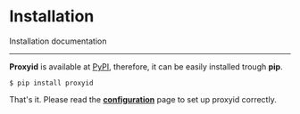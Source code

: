 # Installation

Installation documentation

---

**Proxyid** is available at [PyPI](https://pypi.org/project/proxyid/), therefore, it can be easily installed trough **pip**.

```
$ pip install proxyid
```

That's it. Please read the [**configuration**](/user-guide/configuration) page to set up proxyid correctly.
